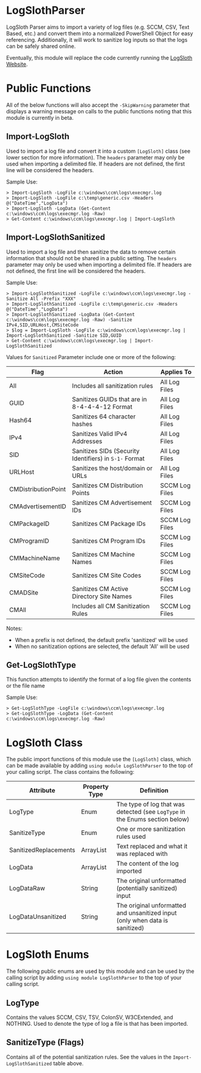 # LogSlothParser

LogSloth Parser aims to import a variety of log files (e.g. SCCM, CSV, Text Based, etc.) and convert them into a normalized PowerShell Object for easy referencing.  Additionally, it will work to sanitize log inputs so that the logs can be safely shared online.

Eventually, this module will replace the code currently running the [LogSloth Website](https://www.logsloth.com/).

# Public Functions

All of the below functions will also accept the `-SkipWarning` parameter that displays a warning message on calls to the public functions noting that this module is currently in beta.

## Import-LogSloth

Used to import a log file and convert it into a custom `[LogSloth]` class (see lower section for more information).  The `headers` parameter may only be used when importing a delimited file.  If headers are not defined, the first line will be considered the headers.

Sample Use:
```
> Import-LogSloth -LogFile c:\windows\ccm\logs\execmgr.log
> Import-LogSloth -LogFile c:\temp\generic.csv -Headers @("DateTime","LogData")
> Import-LogSloth -LogData (Get-Content c:\windows\ccm\logs\execmgr.log -Raw)
> Get-Content c:\windows\ccm\logs\execmgr.log | Import-LogSloth
```

## Import-LogSlothSanitized

Used to import a log file and then sanitize the data to remove certain information that should not be shared in a public setting. The `headers` parameter may only be used when importing a delimited file.  If headers are not defined, the first line will be considered the headers.

Sample Use:
```
> Import-LogSlothSanitized -LogFile c:\windows\ccm\logs\execmgr.log -Sanitize All -Prefix "XXX"
> Import-LogSlothSanitized -LogFile c:\temp\generic.csv -Headers @("DateTime","LogData")
> Import-LogSlothSanitized -LogData (Get-Content c:\windows\ccm\logs\execmgr.log -Raw) -Sanitize IPv4,SID,URLHost,CMSiteCode
> $log = Import-LogSloth -LogFile c:\windows\ccm\logs\execmgr.log | Import-LogSlothSanitized -Sanitize SID,GUID
> Get-Content c:\windows\ccm\logs\execmgr.log | Import-LogSlothSanitized
```

Values for `Sanitized` Parameter include one or more of the following:

Flag|Action|Applies To
-|-|-
All|Includes all sanitization rules|All Log Files
GUID|Sanitizes GUIDs that are in 8-4-4-4-12 Format|All Log Files
Hash64|Sanitizes 64 character hashes|All Log Files
IPv4|Sanitizes Valid IPv4 Addresses|All Log Files
SID|Sanitizes SIDs (Security Identifiers) in `S-1-` Format|All Log Files
URLHost|Sanitizes the host/domain or URLs|All Log Files
CMDistributionPoint|Sanitizes CM Distribution Points|SCCM Log Files
CMAdvertisementID|Sanitizes CM Advertisement IDs|SCCM Log Files
CMPackageID|Sanitizes CM Package IDs|SCCM Log Files
CMProgramID|Sanitizes CM Program IDs|SCCM Log Files
CMMachineName|Sanitizes CM Machine Names|SCCM Log Files
CMSiteCode|Sanitizes CM Site Codes|SCCM Log Files
CMADSite|Sanitizes CM Active Directory Site Names|SCCM Log Files
CMAll|Includes all CM Sanitization Rules|SCCM Log Files

Notes:
- When a prefix is not defined, the default prefix 'sanitized' will be used
- When no sanitization options are selected, the default 'All' will be used

## Get-LogSlothType

This function attempts to identify the format of a log file given the contents or the file name

Sample Use:
```
> Get-LogSlothType -LogFile c:\windows\ccm\logs\execmgr.log
> Get-LogSlothType -LogData (Get-Content c:\windows\ccm\logs\execmgr.log -Raw)
```

# LogSloth Class

The public import functions of this module use the `[LogSloth]` class, which can be made available by adding `using module LogSlothParser` to the top of your calling script.  The class contains the following:

Attribute|Property Type|Definition
-|-|-
LogType|Enum|The type of log that was detected (see `LogType` in the Enums section below)
SanitizeType|Enum|One or more sanitization rules used
SanitizedReplacements|ArrayList|Text replaced and what it was replaced with
LogData|ArrayList|The content of the log imported
LogDataRaw|String|The original unformatted (potentially sanitized) input
LogDataUnsanitized|String|The original unformatted and unsanitized input (only when data is sanitized)

# LogSloth Enums

The following public enums are used by this module and can be used by the calling script by adding `using module LogSlothParser` to the top of your calling script.

## LogType

Contains the values SCCM, CSV, TSV, ColonSV, W3CExtended, and NOTHING.  Used to denote the type of log a file is that has been imported.

## SanitizeType (Flags)

Contains all of the potential sanitization rules.  See the values in the `Import-LogSlothSanitized` table above.
